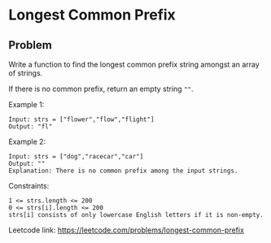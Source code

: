 # Longest Common Prefix

## Problem

Write a function to find the longest common prefix string amongst an array of strings.  

  
If there is no common prefix, return an empty string `""`.  
  
  
  
Example 1:
```
Input: strs = ["flower","flow","flight"]
Output: "fl"
```
Example 2:
```
Input: strs = ["dog","racecar","car"]
Output: ""
Explanation: There is no common prefix among the input strings.
```

Constraints:
```
1 <= strs.length <= 200
0 <= strs[i].length <= 200
strs[i] consists of only lowercase English letters if it is non-empty.
```

Leetcode link:
https://leetcode.com/problems/longest-common-prefix